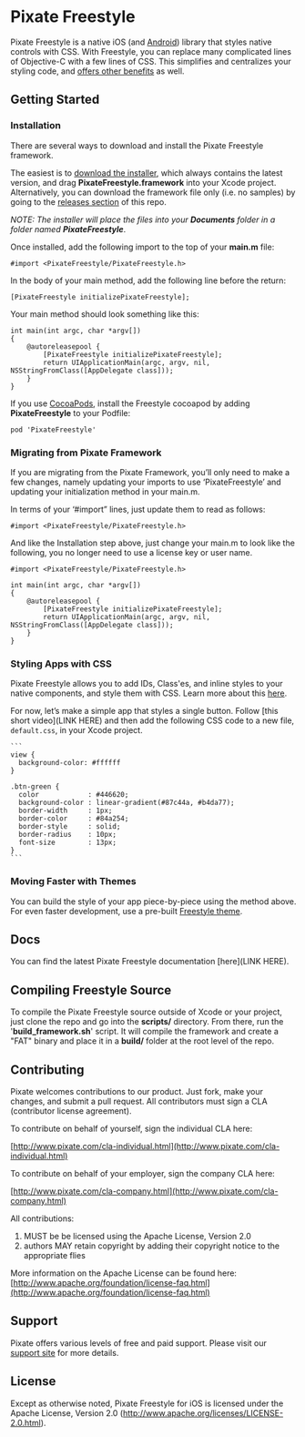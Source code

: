 
# Pixate Freestyle

Pixate Freestyle is a native iOS (and [Android](pixate.github.io/pixate-freestyle-android)) library that styles native controls with CSS. With Freestyle, you can replace many complicated lines of Objective-C with a few lines of CSS. This simplifies and centralizes your styling code, and [offers other benefits](http://www.pixate.com/) as well.

## Getting Started

### Installation

There are several ways to download and install the Pixate Freestyle framework.

The easiest is to [download the installer](http://www.pixate.com/downloads/freestyle/PixateFreestyle-2.1.pkg), which always contains the latest  version, and drag **PixateFreestyle.framework** into your Xcode project. Alternatively, you can download the framework file only (i.e. no samples) by going to the [releases section](https://github.com/Pixate/pixate-freestyle-ios/releases) of this repo.

*NOTE: The installer will place the files into your **Documents** folder in a folder named **PixateFreestyle***. 

 Once installed, add the following import to the top of your **main.m** file:

```
#import <PixateFreestyle/PixateFreestyle.h>
```

In the body of your main method, add the following line before the return:

```
[PixateFreestyle initializePixateFreestyle];
```

Your main method should look something like this:

```
int main(int argc, char *argv[])
{
    @autoreleasepool {
        [PixateFreestyle initializePixateFreestyle];
        return UIApplicationMain(argc, argv, nil, NSStringFromClass([AppDelegate class]));
    }
}
```

If you use [CocoaPods](http://cocoapods.org), install the Freestyle cocoapod by adding **PixateFreestyle** to your Podfile:

```
pod 'PixateFreestyle'
```

### Migrating from Pixate Framework

If you are migrating from the Pixate Framework, you’ll only need to make a few changes, namely updating your imports to use ‘PixateFreestyle’ and updating your initialization method in your main.m.

In terms of your ‘#import” lines, just update them to read as follows:

```
#import <PixateFreestyle/PixateFreestyle.h>
```

And like the Installation step above, just change your main.m to look like the following, you no longer need to use a license key or user name.

```
#import <PixateFreestyle/PixateFreestyle.h>

int main(int argc, char *argv[])
{
    @autoreleasepool {
        [PixateFreestyle initializePixateFreestyle];
        return UIApplicationMain(argc, argv, nil, NSStringFromClass([AppDelegate class]));
    }
}
```

### Styling Apps with CSS

Pixate Freestyle allows you to add IDs, Class'es, and inline styles to your native components, and style them with CSS. Learn more about this [here](style-reference/index.html#app_structure).

For now, let’s make a simple app that styles a single button. Follow [this short video](LINK HERE) and then add the following CSS code to a new file, `default.css`, in your Xcode project.

    ```
    view {
      background-color: #ffffff
    }

    .btn-green {
      color            : #446620;
      background-color : linear-gradient(#87c44a, #b4da77);
      border-width     : 1px;
      border-color     : #84a254;
      border-style     : solid;
      border-radius    : 10px;
      font-size        : 13px;
    }
    ```

### Moving Faster with Themes

You can build the style of your app piece-by-piece using the method above. For even faster development, use a pre-built [Freestyle theme](themes).

## Docs

You can find the latest Pixate Freestyle documentation [here](LINK HERE).

## Compiling Freestyle Source

To compile the Pixate Freestyle source outside of Xcode or your project, just clone the repo and go into the **scripts/** directory. From there, run the '**build_framework.sh**' script. It will compile the framework and create a "FAT" binary and place it in a **build/** folder at the root level of the repo.

## Contributing

Pixate welcomes contributions to our product. Just fork, make your changes, and submit a pull request. All contributors must sign a CLA (contributor license agreement).

To contribute on behalf of yourself, sign the individual CLA here:

 [http://www.pixate.com/cla-individual.html](http://www.pixate.com/cla-individual.html)

To contribute on behalf of your employer, sign the company CLA here:

 [http://www.pixate.com/cla-company.html](http://www.pixate.com/cla-company.html)

All contributions:

1. MUST be be licensed using the Apache License, Version 2.0
2. authors MAY retain copyright by adding their copyright notice to the appropriate flies

More information on the Apache License can be found here: [http://www.apache.org/foundation/license-faq.html](http://www.apache.org/foundation/license-faq.html)

## Support

Pixate offers various levels of free and paid support. Please visit our [support site](http://www.pixate.com/support.html) for more details.

## License

Except as otherwise noted, Pixate Freestyle for iOS is licensed under the Apache License, Version 2.0 (http://www.apache.org/licenses/LICENSE-2.0.html).

